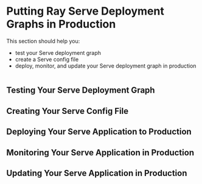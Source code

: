 # Putting Ray Serve Deployment Graphs in Production

This section should help you:

- test your Serve deployment graph
- create a Serve config file
- deploy, monitor, and update your Serve deployment graph in production

```{contents}
```

## Testing Your Serve Deployment Graph

## Creating Your Serve Config File

## Deploying Your Serve Application to Production

## Monitoring Your Serve Application in Production

## Updating Your Serve Application in Production
